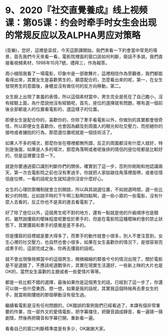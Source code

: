 # 9、2020『社交直覺養成』线上视频课：第05课：约会时牵手时女生会出现的常规反应以及ALPHA男应对策略

(音樂)，您好，這裡是梁叔，今天這節課開始，我們來看一下約會當中常見的場景，首先我們今天來看一看，電影院裡面的窗口該如何判斷，廢話不多說，我們直接看視頻素材，1998年10月7號，禮拜三，作為報答。

周小植陪我看了一場電影，印象中是一部歌舞片，這裡相信作為旁觀者，我們都能看得出來，其實女生是喜歡男生的，願意配合的，怎麼看出來的呢，第一，在女生發現男生的意圖後，身體並沒有做任何的反方向移動，第二。

女生臉上出現了害羞的表情，所以這個素材當中，男生完全是死在了自己膽小，沒有經驗上面，為什麼說他沒有經驗呢，首先，座位的選擇就有問題，哪有選一個前後全部都是人的位置看電影的，選這樣子的位置。

即便女生是配合你的，喜歡你的，你除了牽手看電影以外，你做別的其實都會很奇怪，所以即便女生喜歡你，也會因為顧及到周圍人的眼光和社交壓力，而拒絕你的接吻或者擄抱的行為，那麼選位置呢就是一個技術活了。

如果人不多的場次，那麼你坐在哪裡都無所謂，反正的周圍都沒有什麼人就好，特別是後面，如果是人多的場次，那麼角落啊或者呢後排的情侶的座位呢都是比較好的，但是這裡要注意一下。

就是你要通過窗口識別判斷你們的關係，確實到了這一步，否則你剛剛和他認識兩天，第一次去電影院之前也沒有牽過手，你就把人家姑娘往角落裡面帶，或者往情侶座位帶，一看的話呢女生就知道你沒安什麼好心。

女生的心理防禦機制就會立刻開啟，所以與其說選位置，不如說選時間，選一些比較少的時間，比如說平時的下午啊三點啊四點啊，選一些小眾的一些電影，沒有什麼人去看的，反正你也不是真的進去看電影了。

好了除了座位以外，這個男生呢不對的地方，還有一點就是他的升級順序也是錯的，雖然說摟肩的曖昧程度呢要低於牽手的，但是在電影院這種曖昧約會的禁止狀態下，其實摟肩和牽手的感覺是差不多的。

但是摟肩的目標就是要大得多了，而牽手的動作就會小很多，別人不會注意到，女生心裡的社交壓力，也自然也會小很多，如果在女生喜歡你的情況下，是很容易完成牽手的，這部完成之後，你再去摟肩的話呢。

就不會出現像視頻當中的這個男生，微微縮縮的緊張兮兮的情況出現了，關於電影是不是選錯了，不應該呢選戰爭片，其實在現實生活還好，一些新上映的大片也是OK的，當然女生喜歡的主題或者一些愛情片等等。

都是一些比較不錯的選擇，最後如果你是這個男生的話，已經到了這一步了，你還可以做一些什麼東西，想一想，如果是我的話呢，其實我這個時候再去牽女生的手，就當剛剛摟她的那個舉動沒有發生過。

繼續看電影是沒有任何問題的，OK錯誤的案例我們已經看過了，本課有個非常重要的作業，找一部外文的愛情電影，把字幕擋住，把聲音調成靜音，看一遍猜一猜劇情，然後再把聲音和字幕打開，重新看一遍。

看看自己的窗口判斷精準度是有多少，OK謝謝大家。